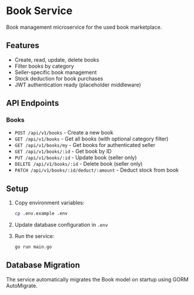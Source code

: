 # Book Service

Book management microservice for the used book marketplace.

## Features

- Create, read, update, delete books
- Filter books by category
- Seller-specific book management
- Stock deduction for book purchases
- JWT authentication ready (placeholder middleware)

## API Endpoints

### Books
- `POST /api/v1/books` - Create a new book
- `GET /api/v1/books` - Get all books (with optional category filter)
- `GET /api/v1/books/my` - Get books for authenticated seller
- `GET /api/v1/books/:id` - Get book by ID
- `PUT /api/v1/books/:id` - Update book (seller only)
- `DELETE /api/v1/books/:id` - Delete book (seller only)
- `PATCH /api/v1/books/:id/deduct/:amount` - Deduct stock from book

## Setup

1. Copy environment variables:
   ```bash
   cp .env.example .env
   ```

2. Update database configuration in `.env`

3. Run the service:
   ```bash
   go run main.go
   ```

## Database Migration

The service automatically migrates the Book model on startup using GORM AutoMigrate.